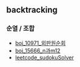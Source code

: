 ## backtracking
### 순열 / 조합 
* [boj_10971_외판원순회](./backtracking/boj_10971.cpp)
* [boj_15666_n과m12](./backtracking/boj_15666.cpp)
* [leetcode_sudokuSolver](./backtracking/leetcode_sudokuSolver.cpp)